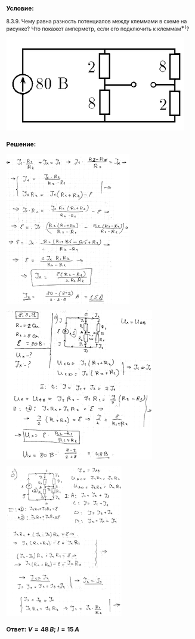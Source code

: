 ###  Условие: 

$8.3.9.$ Чему равна разность потенциалов между клеммами в схеме на рисунке? Что покажет амперметр, если его подключить к клеммам$^{∗)}$? 

![К задаче $8.3.9$|478x250, 40%](../../img/8.3.9/8.3.9.png)

###  Решение: 

![|330x400, 67%](../../img/8.3.9/1.png) 

![|391x400, 67%](../../img/8.3.9/2.png) 

![|309x400, 67%](../../img/8.3.9/3.png) 

###  Ответ: $V = 48 \,В;$ $I = 15 \,А$ 
